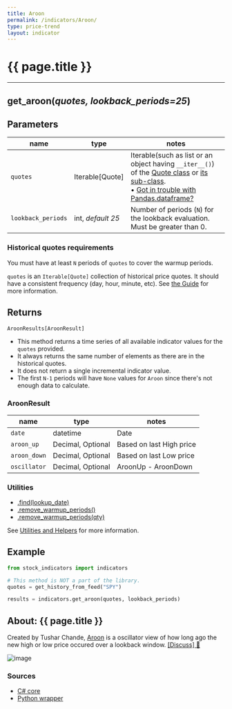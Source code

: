 ```yaml
---
title: Aroon
permalink: /indicators/Aroon/
type: price-trend
layout: indicator
---
```


# {{ page.title }}
<hr>

## **get_aroon**(*quotes, lookback_periods=25*)

## Parameters

| name | type | notes
| -- | -- | --
| `quotes` | Iterable[Quote] | Iterable(such as list or an object having `__iter__()`) of the [Quote class]({{site.baseurl}}/guide/#historical-quotes) or [its sub-class]({{site.baseurl}}/guide/#using-custom-quote-classes). <br><span class='qna-dataframe'> • [Got in trouble with Pandas.dataframe?]({{site.baseurl}}/guide/#using-pandasdataframe) </span>
| `lookback_periods` | int, *default 25* | Number of periods (`N`) for the lookback evaluation.  Must be greater than 0.

<!-- 
## Usage
```python
from stock_indicators import indicators

results = indicators.get_aroon(quotes, lookback_periods)
``` -->


### Historical quotes requirements

You must have at least `N` periods of `quotes` to cover the warmup periods.

`quotes` is an `Iterable[Quote]` collection of historical price quotes.  It should have a consistent frequency (day, hour, minute, etc).  See [the Guide]({{site.baseurl}}/guide/#historical-quotes) for more information.

## Returns

```python
AroonResults[AroonResult]
```

- This method returns a time series of all available indicator values for the `quotes` provided.
- It always returns the same number of elements as there are in the historical quotes.
- It does not return a single incremental indicator value.
- The first `N-1` periods will have `None` values for `Aroon` since there's not enough data to calculate.

### AroonResult

| name | type | notes
| -- |-- |--
| `date` | datetime | Date
| `aroon_up` | Decimal, Optional | Based on last High price
| `aroon_down` | Decimal, Optional | Based on last Low price
| `oscillator` | Decimal, Optional | AroonUp - AroonDown

### Utilities

- [.find(lookup_date)]({{site.baseurl}}/utilities#find-indicator-result-by-date)
- [.remove_warmup_periods()]({{site.baseurl}}/utilities#remove-warmup-periods)
- [.remove_warmup_periods(qty)]({{site.baseurl}}/utilities#remove-warmup-periods)

See [Utilities and Helpers]({{site.baseurl}}/utilities#utilities-for-indicator-results) for more information.

## Example

```python
from stock_indicators import indicators

# This method is NOT a part of the library.
quotes = get_history_from_feed("SPY")

results = indicators.get_aroon(quotes, lookback_periods)
```

## About: {{ page.title }}

Created by Tushar Chande, [Aroon](https://school.stockcharts.com/doku.php?id=technical_indicators:aroon) is a oscillator view of how long ago the new high or low price occured over a lookback window.
[[Discuss] :speech_balloon:]({{site.github.base_repository_url}}/discussions/266 "Community discussion about this indicator")

![image]({{site.charturl}}/Aroon.png)

### Sources

- [C# core]({{site.base_sourceurl}}/a-d/Aroon/Aroon.cs)
- [Python wrapper]({{site.sourceurl}}/aroon.py)
